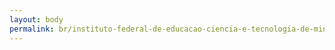 ```yaml
---
layout: body
permalink: br/instituto-federal-de-educacao-ciencia-e-tecnologia-de-minas-gerais/
---
```


